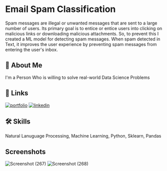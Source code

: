 
# Email Spam Classification

Spam messages are illegal or unwanted messages that are sent to a large number of users. Its primary goal is to entice or entice users into clicking on malicious links or downloading malicious attachments. So, to prevent this I created a ML model for detecting spam messages. When spam detected in Text, it improves the user experience by preventing spam messages from entering the user's inbox.



## 🚀 About Me
I'm a Person Who is willing to solve real-world Data Science Problems


## 🔗 Links
[![portfolio](https://img.shields.io/badge/my_portfolio-000?style=for-the-badge&logo=ko-fi&logoColor=white)](https://github.com/bhargav3233)
[![linkedin](https://img.shields.io/badge/linkedin-0A66C2?style=for-the-badge&logo=linkedin&logoColor=white)](https://www.linkedin.com/in/bhargav-nagireddy-8602b1221/)


## 🛠 Skills
Natural Lanuguage Processing, Machine Learning, Python, Sklearn, Pandas 

## Screenshots
![Screenshot (267)](https://user-images.githubusercontent.com/109935418/185558510-ff3899e8-ead2-4967-9771-2aeb9927e226.png)
![Screenshot (268)](https://user-images.githubusercontent.com/109935418/185558548-10c751ed-abc4-4bf3-9ade-267aa859babc.png)
